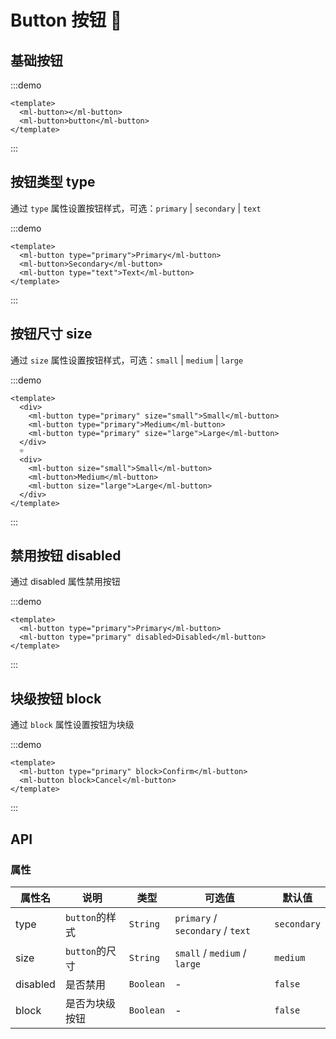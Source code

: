 # Button 按钮 💙

## 基础按钮

:::demo

```vue
<template>
  <ml-button></ml-button>
  <ml-button>button</ml-button>
</template>
```

:::

## 按钮类型 type

通过 `type` 属性设置按钮样式，可选：`primary` | `secondary` | `text`

:::demo

```vue
<template>
  <ml-button type="primary">Primary</ml-button>
  <ml-button>Secondary</ml-button>
  <ml-button type="text">Text</ml-button>
</template>
```

:::

## 按钮尺寸 size

通过 `size` 属性设置按钮样式，可选：`small` | `medium` | `large`

:::demo

```vue
<template>
  <div>
    <ml-button type="primary" size="small">Small</ml-button>
    <ml-button type="primary">Medium</ml-button>
    <ml-button type="primary" size="large">Large</ml-button>
  </div>
  ☼
  <div>
    <ml-button size="small">Small</ml-button>
    <ml-button>Medium</ml-button>
    <ml-button size="large">Large</ml-button>
  </div>
</template>
```

:::

## 禁用按钮 disabled

通过 disabled 属性禁用按钮

:::demo 

```vue
<template>
  <ml-button type="primary">Primary</ml-button>
  <ml-button type="primary" disabled>Disabled</ml-button>
</template>
```

:::

## 块级按钮 block

通过 `block` 属性设置按钮为块级

:::demo

```vue
<template>
  <ml-button type="primary" block>Confirm</ml-button>
  <ml-button block>Cancel</ml-button>
</template>
```

:::

## API

### 属性

| 属性名 | 说明 | 类型 | 可选值 | 默认值 |
| --- | --- | --- | --- | --- |
| type | `button`的样式 | `String` | `primary` / `secondary` / `text` | `secondary` |
| size | `button`的尺寸 | `String` | `small` / `medium` / `large` | `medium` |
| disabled | 是否禁用 | `Boolean` | - | `false` |
| block | 是否为块级按钮 | `Boolean` | - | `false` |
